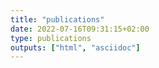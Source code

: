 ```yaml
---
title: "publications"
date: 2022-07-16T09:31:15+02:00
type: publications
outputs: ["html", "asciidoc"]
---
```


